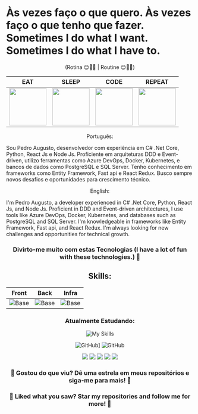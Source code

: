 
# Às vezes faço o que quero. Às vezes faço o que tenho que fazer.  Sometimes I do what I want. Sometimes I do what I have to.




<div align="center">
    (Rotina 😌📅🔄 | Routine 😌📅🔄)
   
   | EAT | SLEEP | CODE | REPEAT |
   |-----|-------|------|--------|
   | <img src="https://media1.giphy.com/media/3o85xuMR2RRw0HkocE/giphy.gif?cid=ecf05e47dizxbh3rxc75owwiqbrttofa9ry34y7x0ie3fmef&ep=v1_gifs_search&rid=giphy.gif&ct=g" width="100"> | <img src="https://media.tenor.com/TNuCg_xYOTgAAAAC/south-park-eric-cartman.gif" width="100"> | <img src="https://i.pinimg.com/originals/e4/46/c6/e446c6cc67880c066cc0358e77a0cdfd.gif" width="100"> | <img src="https://media.tenor.com/eXlpFuilqucAAAAC/neverending-sunglasses.gif" width="100"> |

</div>


<div>
<!--   |![Base]<img align="center" src="https://media.giphy.com/media/13HgwGsXF0aiGY/giphy.gif" width="300">| -->

 
  
  <p align="center">
     Português:
   
   <p>
      Sou Pedro Augusto, desenvolvedor com experiência em C# .Net Core, Python, React Js e Node Js. Proficiente em arquiteturas DDD e Event-driven, utilizo ferramentas como Azure DevOps, Docker, Kubernetes, e bancos de dados como PostgreSQL e SQL Server. Tenho conhecimento   em frameworks como Entity Framework, Fast api e React Redux. Busco sempre novos desafios e oportunidades para crescimento técnico.    
   </p>
   
   <p align="center">
       English:
       <p>
           I'm Pedro Augusto, a developer experienced in C# .Net Core, Python, React Js, and Node Js. Proficient in DDD and Event-driven architectures, I use tools like Azure DevOps, Docker, Kubernetes, and databases such as          PostgreSQL and SQL Server. I'm knowledgeable in frameworks like Entity Framework, Fast api, and React Redux. I'm always looking for new challenges and opportunities for technical growth.
       </p>

<div align="center">

### Divirto-me muito com estas Tecnologias (I have a lot of fun with these technologies.) 🔧
    
 ## Skills:
| Front | Back | Infra |
|----------|---------|-----------|
|![Base](https://skillicons.dev/icons?i=js,ts,react,nextjs,redux,materialui&perline=3) |![Base](https://skillicons.dev/icons?i=python,nodejs,cs,fastapi,ts,redis,express,dotnet,laravel&perline=3)  |![Base](https://skillicons.dev/icons?i=linux,azure,docker,kubernetes,git)   |                     
  
### Atualmente Estudando:
![My Skills](https://skillicons.dev/icons?i=php,tensorflow,aws)

![GitHub](https://github-readme-stats.vercel.app/api?username=pedro-canedo&show_icons=true&theme=dark#gh-dark-mode-only)]
![GitHub](https://github.com/pedro-canedo/github-readme-stats#gh-dark-mode-only)


<div> 
  <a href="https://www.instagram.com/pedr0balhe/" target="_blank"><img src="https://img.shields.io/badge/-Instagram-%23E4405F?style=for-the-badge&logo=instagram&logoColor=white" target="_blank"></a>
 	<a href="https://www.twitch.tv/ellaotv" target="_blank"><img src="https://img.shields.io/badge/Twitch-9146FF?style=for-the-badge&logo=twitch&logoColor=white" target="_blank"></a>
 <a href="https://discord.gg/r9Te9e8a" target="_blank"><img src="https://img.shields.io/badge/Discord-7289DA?style=for-the-badge&logo=discord&logoColor=white" target="_blank"></a> 
  <a href = "mailto:prof.pedrobalhe@gmail.com"><img src="https://img.shields.io/badge/-Gmail-%23333?style=for-the-badge&logo=gmail&logoColor=white" target="_blank"></a>
  <a href="https://www.linkedin.com/in/pedrobalhe/" target="_blank"><img src="https://img.shields.io/badge/-LinkedIn-%230077B5?style=for-the-badge&logo=linkedin&logoColor=white" target="_blank"></a>
</div>


<!-- Adicionando um CTA -->
<div align="center">
  <h3>🌟 Gostou do que viu? Dê uma estrela em meus repositórios e siga-me para mais! 🌟</h3>
  <h3>🌟 Liked what you saw? Star my repositories and follow me for more! 🌟</h3>
</div>
